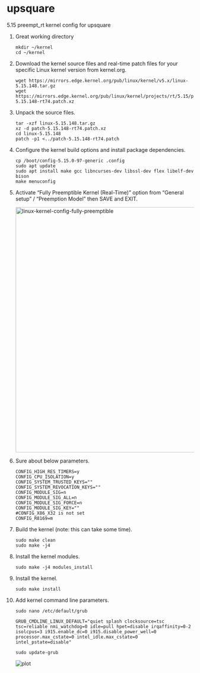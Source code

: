 # upsquare
5.15 preempt_rt kernel config for upsquare 

1. Great working directory
   ```
   mkdir ~/kernel
   cd ~/kernel
   ```
2. Download the kernel source files and real-time patch files for your specific Linux kernel version from kernel.org.
   ```
   wget https://mirrors.edge.kernel.org/pub/linux/kernel/v5.x/linux-5.15.148.tar.gz
   wget https://mirrors.edge.kernel.org/pub/linux/kernel/projects/rt/5.15/patch-5.15.148-rt74.patch.xz
   ```
3. Unpack the source files.
   ```
   tar -xzf linux-5.15.148.tar.gz
   xz -d patch-5.15.148-rt74.patch.xz
   cd linux-5.15.148
   patch -p1 <../patch-5.15.148-rt74.patch
   ```
4. Configure the kernel build options and install package dependencies.
   ```
   cp /boot/config-5.15.0-97-generic .config
   sudo apt update
   sudo apt install make gcc libncurses-dev libssl-dev flex libelf-dev bison
   make menuconfig
   ```
5. Activate “Fully Preemptible Kernel (Real-Time)” option from “General setup” / “Preemption Model” then SAVE and EXIT.
   
   <img width="662" alt="linux-kernel-config-fully-preemptible" src="https://github.com/AltinayGrass/upsquare/assets/97592357/eff53f19-4393-4e0b-850e-14c5c029fe18">

7. Sure about below parameters.
   ```
   CONFIG_HIGH_RES_TIMERS=y
   CONFIG_CPU_ISOLATION=y
   CONFIG_SYSTEM_TRUSTED_KEYS=""
   CONFIG_SYSTEM_REVOCATION_KEYS=""
   CONFIG_MODULE_SIG=n
   CONFIG_MODULE_SIG_ALL=n
   CONFIG_MODULE_SIG_FORCE=n
   CONFIG_MODULE_SIG_KEY=""
   #CONFIG_X86_X32 is not set
   CONFIG_R8169=m
   ```
8. Build the kernel (note: this can take some time).
   ```
   sudo make clean
   sudo make -j4 
   ```
9. Install the kernel modules.
   ```
   sudo make -j4 modules_install
   ```
11. Install the kernel.
    ```
    sudo make install
    ```
12. Add kernel command line parameters.
    ```
    sudo nano /etc/default/grub
    ```

    ```
    GRUB_CMDLINE_LINUX_DEFAULT="quiet splash clocksource=tsc tsc=reliable nmi_watchdog=0 idle=pull hpet=disable irqaffinity=0-2 isolcpus=3 i915.enable_dc=0 i915.disable_power_well=0 processor.max_cstate=0 intel_idle.max_cstate=0 intel_pstate=disable"
    ```
    ```
    sudo update-grub
    ```

    ![plot](https://github.com/AltinayGrass/upsquare/assets/97592357/ad0a71a7-bf85-413b-8327-753bfe6441b3)

